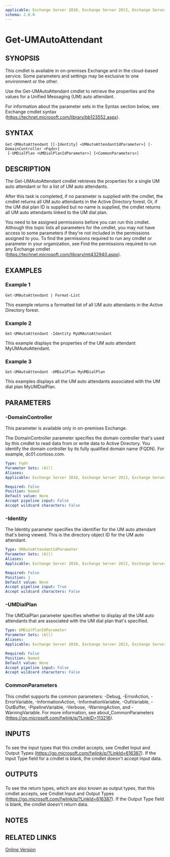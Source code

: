 ```yaml
---
applicable: Exchange Server 2010, Exchange Server 2013, Exchange Server 2016, Exchange Online
schema: 2.0.0
---
```


# Get-UMAutoAttendant

## SYNOPSIS
This cmdlet is available in on-premises Exchange and in the cloud-based service. Some parameters and settings may be exclusive to one environment or the other.

Use the Get-UMAutoAttendant cmdlet to retrieve the properties and the values for a Unified Messaging (UM) auto attendant.

For information about the parameter sets in the Syntax section below, see Exchange cmdlet syntax (https://technet.microsoft.com/library/bb123552.aspx).

## SYNTAX

```
Get-UMAutoAttendant [[-Identity] <UMAutoAttendantIdParameter>] [-DomainController <Fqdn>]
 [-UMDialPlan <UMDialPlanIdParameter>] [<CommonParameters>]
```

## DESCRIPTION
The Get-UMAutoAttendant cmdlet retrieves the properties for a single UM auto attendant or for a list of UM auto attendants.

After this task is completed, if no parameter is supplied with the cmdlet, the cmdlet returns all UM auto attendants in the Active Directory forest. Or, if the UM dial plan ID is supplied but no name is supplied, the cmdlet returns all UM auto attendants linked to the UM dial plan.

You need to be assigned permissions before you can run this cmdlet. Although this topic lists all parameters for the cmdlet, you may not have access to some parameters if they're not included in the permissions assigned to you. To find the permissions required to run any cmdlet or parameter in your organization, see Find the permissions required to run any Exchange cmdlet (https://technet.microsoft.com/library/mt432940.aspx).

## EXAMPLES

### Example 1
```
Get-UMAutoAttendant | Format-List
```

This example returns a formatted list of all UM auto attendants in the Active Directory forest.

### Example 2
```
Get-UMAutoAttendant -Identity MyUMAutoAttendant
```

This example displays the properties of the UM auto attendant MyUMAutoAttendant.

### Example 3
```
Get-UMAutoAttendant -UMDialPlan MyUMDialPlan
```

This examples displays all the UM auto attendants associated with the UM dial plan MyUMDialPlan.

## PARAMETERS

### -DomainController
This parameter is available only in on-premises Exchange.

The DomainController parameter specifies the domain controller that's used by this cmdlet to read data from or write data to Active Directory. You identify the domain controller by its fully qualified domain name (FQDN). For example, dc01.contoso.com.

```yaml
Type: Fqdn
Parameter Sets: (All)
Aliases:
Applicable: Exchange Server 2010, Exchange Server 2013, Exchange Server 2016

Required: False
Position: Named
Default value: None
Accept pipeline input: False
Accept wildcard characters: False
```

### -Identity
The Identity parameter specifies the identifier for the UM auto attendant that's being viewed. This is the directory object ID for the UM auto attendant.

```yaml
Type: UMAutoAttendantIdParameter
Parameter Sets: (All)
Aliases:
Applicable: Exchange Server 2010, Exchange Server 2013, Exchange Server 2016, Exchange Online

Required: False
Position: 1
Default value: None
Accept pipeline input: True
Accept wildcard characters: False
```

### -UMDialPlan
The UMDialPlan parameter specifies whether to display all the UM auto attendants that are associated with the UM dial plan that's specified.

```yaml
Type: UMDialPlanIdParameter
Parameter Sets: (All)
Aliases:
Applicable: Exchange Server 2010, Exchange Server 2013, Exchange Server 2016, Exchange Online

Required: False
Position: Named
Default value: None
Accept pipeline input: False
Accept wildcard characters: False
```

### CommonParameters
This cmdlet supports the common parameters: -Debug, -ErrorAction, -ErrorVariable, -InformationAction, -InformationVariable, -OutVariable, -OutBuffer, -PipelineVariable, -Verbose, -WarningAction, and -WarningVariable. For more information, see about_CommonParameters (https://go.microsoft.com/fwlink/p/?LinkID=113216).

## INPUTS

###  
To see the input types that this cmdlet accepts, see Cmdlet Input and Output Types (https://go.microsoft.com/fwlink/p/?LinkId=616387). If the Input Type field for a cmdlet is blank, the cmdlet doesn't accept input data.

## OUTPUTS

###  
To see the return types, which are also known as output types, that this cmdlet accepts, see Cmdlet Input and Output Types (https://go.microsoft.com/fwlink/p/?LinkId=616387). If the Output Type field is blank, the cmdlet doesn't return data.

## NOTES

## RELATED LINKS

[Online Version](https://technet.microsoft.com/library/7e577b3a-184d-4533-b1c9-c2c8884a442a.aspx)
